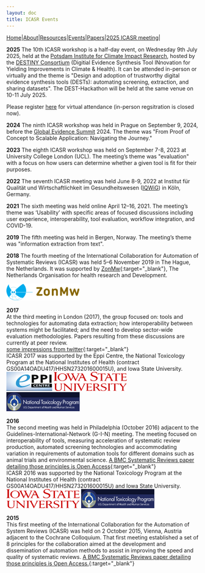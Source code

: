 ```yaml
---
layout: doc
title: ICASR Events
---
```

[Home](index.md)|[About](about.md)|[Resources](resources.md)|[Events](events.md)|[Papers](papers.md)|[2025 ICASR meeting](2025_meeting.md)|   

**2025**
The 10th ICASR workshop is a half-day event, on Wednesday 9th July 2025, held at the [Potsdam Institute for Climate Impact Research](https://www.pik-potsdam.de/en/home), hosted by the [DESTINY Consortium](https://destiny-evidence.github.io/website/) (Digitial Evidence Synthesis Tool INnovation for Yielding Improvements in Climate & Health). It can be attended in-person or virtually and the theme is "Design and adoption of trustworthy digital evidence synthesis tools (DESTs): automating screening, extraction, and sharing datasets". The DEST-Hackathon will be held at the same venue on 10-11 July 2025.

Please register [here](https://airtable.com/appgWqrMCT253D82m/pagn2HIuJU7cjwSiJ/form) for virtual attendance (in-person regsitration is closed now).

**2024**
The ninth ICASR workshop was held in Prague on September 9, 2024, before the [Global Evidence Summit](https://www.globalevidencesummit.org) 2024.
The theme was "From Proof of Concept to Scalable Application: Navigating the Journey."

**2023**
The eighth ICASR workshop was held on September 7-8, 2023 at University College London (UCL). The meeting’s theme was "evaluation" with a focus on how users can determine whether a given tool is fit for their purposes.

**2022**
The seventh ICASR meeting was held June 8-9, 2022 at Institut für Qualität und Wirtschaftlichkeit im Gesundheitswesen ([IQWiG](https://www.iqwig.de)) in Köln, Germany.

**2021**
The sixth meeting was held online April 12–16, 2021. The meeting’s theme was ‘Usability’ with specific areas of focused discussions including user experience, interoperability, tool evaluation, workflow integration, and COVID-19.

**2019**
The fifth meeting was held in Bergen, Norway. The meeting’s theme was "information extraction from text".

**2018**
The fourth meeting of the International Collaboration for Automation of Systematic Reviews (ICASR) was held 5–6 November 2019 in The Hague, the Netherlands. It was supported by [ZonMw](https://www.zonmw.nl/en/){:target="_blank"}, The Netherlands Organisation for health research and Development.  

<img src="images/zonmw-logo.png" width="192">

**2017**  
At the third meeting in London (2017), the group focused on: tools and technologies for automating data extraction; how interoperability between systems might be facilitated; and the need to develop sector-wide evaluation methodologies. Papers resulting from these discussions are currently at peer review.  
[some impressions from twitter](https://twitter.com/i/moments/1032159990440701952){:target="_blank"}  
ICASR 2017 was supported by the Eppi Centre, the National Toxicology Program at the National Institutes of Health (contract GS00A14OADU417/HHSN273201600015U), and Iowa State University.  
<img src="images/eppi_logo.jpg" height="50" width="120"> <img src="images/isu-stacked.svg" height="50" width="192"> <img src="images/Screen Shot 2018-09-10 at 14.28.55.png" height="50" width="192">  

**2016**  
The second meeting was held in Philadelphia (October 2016) adjacent to the Guidelines-International-Network (G-I-N) meeting. The meeting focused on interoperability of tools, measuring acceleration of systematic review production, automated screening technologies and accommodating variation in requirements of automation tools for different domains such as animal trials and environmental science. [A BMC Systematic Reviews paper detailing those principles is Open Access](https://systematicreviewsjournal.biomedcentral.com/articles/10.1186/s13643-017-0667-4){:target="_blank"}  
ICASR 2016 was supported by the National Toxicology Program at the National Institutes of Health (contract GS00A14OADU417/HHSN273201600015U) and Iowa State University.  
<img src="images/isu-stacked.svg" height="50" width="192"> <img src="images/Screen Shot 2018-09-10 at 14.28.55.png" height="50" width="192">

**2015**  
This first meeting of the International Collaboration for the Automation of System Reviews (ICASR)  was held on 2 October 2015, Vienna, Austria adjacent to the Cochrane Colloquium. That first meeting established a set of 8 principles for the collaboration aimed at the development and dissemination of automation methods to assist in improving the speed and quality of systematic reviews. [A BMC Systematic Reviews paper detailing those principles is Open Access.](https://systematicreviewsjournal.biomedcentral.com/articles/10.1186/s13643-018-0740-7){:target="_blank"}  
